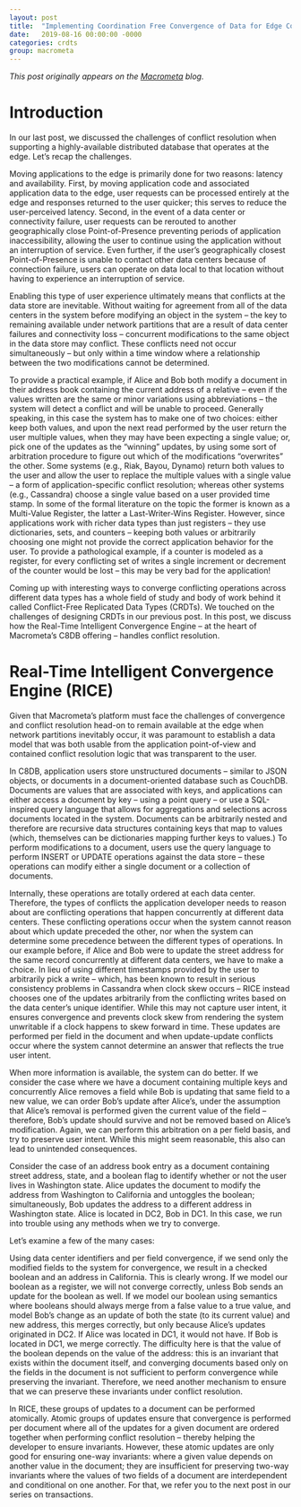 ```yaml
---
layout: post
title:  "Implementing Coordination Free Convergence of Data for Edge Computing"
date:   2019-08-16 00:00:00 -0000
categories: crdts
group: macrometa
---
```



_This post originally appears on the [Macrometa](https://www.macrometa.co/blog/understanding-the-rice-convergence-engine) blog._

# Introduction
In our last post, we discussed the challenges of conflict resolution when supporting a highly-available distributed database that operates at the edge.  Let’s recap the challenges.

Moving applications to the edge is primarily done for two reasons: latency and availability.  First, by moving application code and associated application data to the edge, user requests can be processed entirely at the edge and responses returned to the user quicker; this serves to reduce the user-perceived latency.  Second, in the event of a data center or connectivity failure, user requests can be rerouted to another geographically close Point-of-Presence preventing periods of application inaccessibility, allowing the user to continue using the application without an interruption of service.  Even further, if the user’s geographically closest Point-of-Presence is unable to contact other data centers because of connection failure, users can operate on data local to that location without having to experience an interruption of service. 

Enabling this type of user experience ultimately means that conflicts at the data store are inevitable.  Without waiting for agreement from all of the data centers in the system before modifying an object in the system – the key to remaining available under network partitions that are a result of data center failures and connectivity loss – concurrent modifications to the same object in the data store may conflict.   These conflicts need not occur simultaneously – but only within a time window where a relationship between the two modifications cannot be determined.

To provide a practical example, if Alice and Bob both modify a document in their address book containing the current address of a relative – even if the values written are the same or minor variations using abbreviations – the system will detect a conflict and will be unable to proceed.  Generally speaking, in this case the system has to make one of two choices: either keep both values, and upon the next read performed by the user return the user multiple values, when they may have been expecting a single value; or, pick one of the updates as the “winning” updates, by using some sort of arbitration procedure to figure out which of the modifications “overwrites” the other.   Some systems (e.g., Riak, Bayou, Dynamo) return both values to the user and allow the user to replace the multiple values with a single value – a form of application-specific conflict resolution; whereas other systems (e.g., Cassandra) choose a single value based on a user provided time stamp.  In some of the formal literature on the topic the former is known as a Multi-Value Register, the latter a Last-Writer-Wins Register.  However, since applications work with richer data types than just registers – they use dictionaries, sets, and counters – keeping both values or arbitrarily choosing one might not provide the correct application behavior for the user.  To provide a pathological example, if a counter is modeled as a register, for every conflicting set of writes a single increment or decrement of the counter would be lost – this may be very bad for the application!

Coming up with interesting ways to converge conflicting operations across different data types has a whole field of study and body of work behind it called Conflict-Free Replicated Data Types (CRDTs).  We touched on the challenges of designing CRDTs in our previous post.  In this post, we discuss how the Real-Time Intelligent Convergence Engine – at the heart of Macrometa’s C8DB offering – handles conflict resolution.

# Real-Time Intelligent Convergence Engine (RICE)

Given that Macrometa’s platform must face the challenges of convergence and conflict resolution head-on to remain available at the edge when network partitions inevitably occur, it was paramount to establish a data model that was both usable from the application point-of-view and contained conflict resolution logic that was transparent to the user.

In C8DB, application users store unstructured documents – similar to JSON objects, or documents in a document-oriented database such as CouchDB.  Documents are values that are associated with keys, and applications can either access a document by key – using a point query – or use a SQL-inspired query language that allows for aggregations and selections across documents located in the system.  Documents can be arbitrarily nested and therefore are recursive data structures containing keys that map to values (which, themselves can be dictionaries mapping further keys to values.)  To perform modifications to a document, users use the query language to perform INSERT or UPDATE operations against the data store – these operations can modify either a single document or a collection of documents.

Internally, these operations are totally ordered at each data center.  Therefore, the types of conflicts the application developer needs to reason about are conflicting operations that happen concurrently at different data centers.  These conflicting operations occur when the system cannot reason about which update preceded the other, nor when the system can determine some precedence between the different types of operations.  In our example before, if Alice and Bob were to update the street address for the same record concurrently at different data centers, we have to make a choice.  In lieu of using different timestamps provided by the user to arbitrarily pick a write – which, has been known to result in serious consistency problems in Cassandra when clock skew occurs – RICE instead chooses one of the updates arbitrarily from the conflicting writes based on the data center’s unique identifier.  While this may not capture user intent, it ensures convergence and prevents clock skew from rendering the system unwritable if a clock happens to skew forward in time.  These updates are performed per field in the document and when update-update conflicts occur where the system cannot determine an answer that reflects the true user intent.

When more information is available, the system can do better.  If we consider the case where we have a document containing multiple keys and concurrently Alice removes a field while Bob is updating that same field to a new value, we can order Bob’s update after Alice’s, under the assumption that Alice’s removal is performed given the current value of the field – therefore, Bob’s update should survive and not be removed based on Alice’s modification.  Again, we can perform this arbitration on a per field basis, and try to preserve user intent.  While this might seem reasonable, this also can lead to unintended consequences. 

Consider the case of an address book entry as a document containing street address, state, and a boolean flag to identify whether or not the user lives in Washington state.  Alice updates the document to modify the address from Washington to California and untoggles the boolean; simultaneously, Bob updates the address to a different address in Washington state.  Alice is located in DC2, Bob in DC1.  In this case, we run into trouble using any methods when we try to converge.

Let’s examine a few of the many cases:

Using data center identifiers and per field convergence, if we send only the modified fields to the system for convergence, we result in a checked boolean and an address in California. This is clearly wrong. 
If we model our boolean as a register, we will not converge correctly, unless Bob sends an update for the boolean as well.
If we model our boolean using semantics where booleans should always merge from a false value to a true value, and model Bob’s change as an update of both the state (to its current value) and new address, this merges correctly, but only because Alice’s updates originated in DC2. If Alice was located in DC1, it would not have.
If Bob is located in DC1, we merge correctly.
The difficulty here is that the value of the boolean depends on the value of the address: this is an invariant that exists within the document itself, and converging documents based only on the fields in the document is not sufficient to perform convergence while preserving the invariant.  Therefore, we need another mechanism to ensure that we can preserve these invariants under conflict resolution.

In RICE, these groups of updates to a document can be performed atomically.  Atomic groups of updates ensure that convergence is performed per document where all of the updates for a given document are ordered together when performing conflict resolution – thereby helping the developer to ensure invariants.  However, these atomic updates are only good for ensuring one-way invariants: where a given value depends on another value in the document; they are insufficient for preserving two-way invariants where the values of two fields of a document are interdependent and conditional on one another.  For that, we refer you to the next post in our series on transactions.